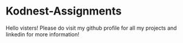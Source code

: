# Kodnest-Assignments
Hello visters! Please do visit my github profile for all my projects and linkedin for more information!
